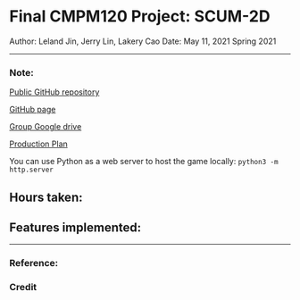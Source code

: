 # Final CMPM120 Project: SCUM-2D
Author: Leland Jin, Jerry Lin, Lakery Cao
Date: May 11, 2021
Spring 2021  

---
### Note:
[Public GitHub repository](https://github.com/jerrylin4real/scum-2D)

[GitHub page]()

[Group Google drive](https://drive.google.com/drive/folders/1LB6Vdx5lpXOuZgMV4hXCGnVQgUnjNuvu?usp=sharing)

[Production Plan](https://docs.google.com/spreadsheets/d/1IPQ5VGNMIJ-X7-zjF-Um_xaEgY5ljL-dkttPFAnFF-o/edit?usp=sharing)


You can use Python as a web server to host the game locally:
`python3 -m http.server`

Hours taken: 
-

Features implemented:
- 




---
### Reference:
 

### Credit




